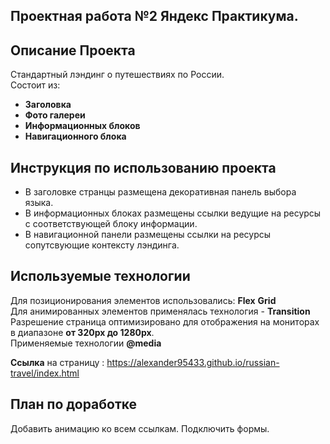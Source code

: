 ## Проектная работа №2 Яндекс Практикума.


## Описание Проекта
Стандартный лэндинг о путешествиях по России.  
Состоит из:
- **Заголовка**
- **Фото галереи**
- **Информационных блоков**
- **Навигационного блока**
## Инструкция по использованию проекта
- В заголовке странцы размещена декоративная панель выбора языка.  
- В информационных блоках размещены ссылки ведущие на ресурсы с соответствующей блоку информации.  
- В навигационной панели размещены ссылки на ресурсы сопутсвующие контексту лэндинга.
## Используемые технологии
Для позиционирования элементов использовались: **Flex** **Grid**      
Для анимированных элементов применялась технология - **Transition**    
Разрешение страница оптимизировано для отображения на мониторах в диапазоне **от 320px до 1280px**.  
Применяемые технологии **@media**

**Ссылка** на страницу : https://alexander95433.github.io/russian-travel/index.html
## План по доработке
Добавить анимацию ко всем ссылкам. 
Подключить формы.


